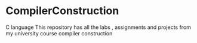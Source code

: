 # CompilerConstruction
C language 
This repository has all the labs , assignments and projects from my university course compiler construction
